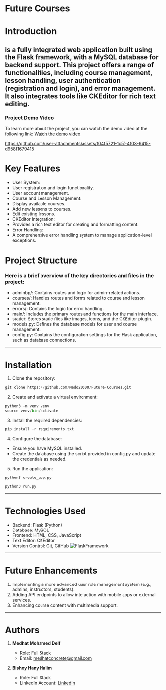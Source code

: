 
#    Future Courses

# Introduction

## is a fully integrated web application built using the Flask framework, with a MySQL database for backend support. This project offers a range of functionalities, including course management, lesson handling, user authentication (registration and login), and error management. It also integrates tools like CKEditor for rich text editing.

### Project Demo Video
To learn more about the project, you can watch the demo video at the following link:
[Watch the demo video](https://youtu.be/-Z1zFu_Vg-k)

https://github.com/user-attachments/assets/f04f5721-1c5f-4f03-9415-d958f1679415

# Key Features

 *  User System:
 *  User registration and login functionality.
 *  User account management.
 *  Course and Lesson Management:
 *  Display available courses.
 *  Add new lessons to courses.
 *  Edit existing lessons.
 *  CKEditor Integration:
 *  Provides a rich text editor for creating and formatting content.
 *  Error Handling:
 *  A comprehensive error handling system to manage application-level exceptions.

# Project Structure

### Here is a brief overview of the key directories and files in the project:

* adminbp/: Contains routes and logic for admin-related actions.
* courses/: Handles routes and forms related to course and lesson management.
* errors/: Contains the logic for error handling.
* main/: Includes the primary routes and functions for the main interface.
* static/: Stores static files like images, icons, and the CKEditor plugin.
* models.py: Defines the database models for user and course management.
* config.py: Contains the configuration settings for the Flask application, such as database connections.
-----------------------------------------------------------------------------------------------------------
# Installation

1. Clone the repository:

```python
git clone https://github.com/Medo20300/Future-Courses.git
```

2. Create and activate a virtual environment:

```python
python3 -m venv venv
source venv/bin/activate
```

3. Install the required dependencies:

```python
pip install -r requirements.txt
```

4. Configure the database:

* Ensure you have MySQL installed.
* Create the database using the script provided in config.py and update the credentials as needed.

5. Run the application:

```python
python3 create_app.py
```

```python
python3 run.py
```

------------------------------------------------------------------------------------------------------
# Technologies Used

* Backend: Flask (Python)
* Database: MySQL
* Frontend: HTML, CSS, JavaScript
* Text Editor: CKEditor
* Version Control: Git, GitHub
![FlaskFramework](https://github.com/user-attachments/assets/749d7224-2e3b-4078-9b60-9421bebebae1)
-------------------------------------------------------------------------------------------------------

# Future Enhancements

1. Implementing a more advanced user role management system (e.g., admins, instructors, students).
2. Adding API endpoints to allow interaction with mobile apps or external services.
3. Enhancing course content with multimedia support.


--------------------------------------------------------------------------------------------------------

# Authors

1. **Medhat Mohamed Deif**
   - Role: Full Stack
   - Email: [medhatconcrete@gmail.com](mailto:medhatconcrete@gmail.com)


2. **Bishoy Hany Halim**
   - Role: Full Stack
   - LinkedIn Account: [LinkedIn](https://www.linkedin.com/in/bishoy-hany-halim/)

